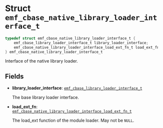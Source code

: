 # Struct `emf_cbase_native_library_loader_interface_t`

```c
typedef struct emf_cbase_native_library_loader_interface_t {
    emf_cbase_library_loader_interface_t library_loader_interface;
    emf_cbase_native_library_loader_interface_load_ext_fn_t load_ext_fn;
} emf_cbase_native_library_loader_interface_t
```

Interface of the native library loader.

## Fields

- **library_loader_interface**: [`emf_cbase_library_loader_interface_t`](./struct.emf_cbase_library_loader_interface_t.md)

    The base library loader interface.

- **load_ext_fn**: [`emf_cbase_native_library_loader_interface_load_ext_fn_t`](./type.emf_cbase_native_library_loader_interface_load_ext_fn_t.md)

    The load_ext function of the module loader.
    May not be `NULL`.
